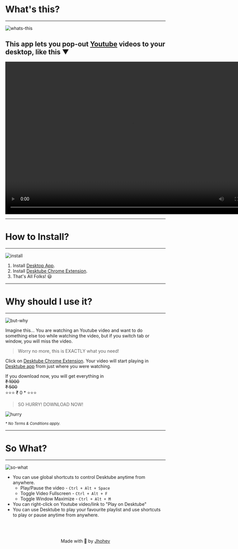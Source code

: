 [//]: #Desktube
# What's this?
---------------

![whats-this](https://media.giphy.com/media/kaq6GnxDlJaBq/giphy.gif)

## This app lets you pop-out [Youtube](https://www.youtube.com) videos to your desktop, like this ▼

<video width="800" height="480">
    <source src="assets/videos/scene-1.mp4" type="video/mp4"/>
    Your browser does not support the video tag.
</video>

-----------------
# How to Install?
-----------------

![install](https://media.giphy.com/media/JIX9t2j0ZTN9S/giphy.gif)

1. Install [Desktop App][app-download-link].
2. Install [Desktube Chrome Extension][ext-download-link].
3. That's All Folks! 😃

-----------------------
# Why should I use it?
-----------------------

![but-why](https://media.giphy.com/media/1M9fmo1WAFVK0/giphy.gif)

Imagine this...
You are watching an Youtube video and want to do something else too while watching the video, but if you switch tab or window, you will miss the video.

> Worry no more, this is EXACTLY what you need!

Click on [Desktube Chrome Extension][ext-download-link]. Your video will start playing in [Desktube app][app-download-link] from just where you were watching.

If you download now, you will get everything in<br>
~~₹ 1000~~<br>
~~₹ 500~~ <br>
⭐⭐⭐ ₹ 0 \* ⭐⭐⭐
>SO HURRY! DOWNLOAD NOW!


![hurry](https://media.giphy.com/media/3o6Zth7pE7aPKqAEEM/giphy.gif)

<small><em>* No Terms & Conditions apply.</em></small>

-----------
# So What?
-----------

![so-what](https://media.giphy.com/media/xT77Y36ijyuwn58bja/giphy.gif)

- You can use global shortcuts to control Desktube anytime from anywhere.
    - Play/Pause the video - `Ctrl + Alt + Space`
    - Toggle Video Fullscreen - `Ctrl + Alt + F`
    - Toggle Window Maximize - `Ctrl + Alt + M`
- You can right-click on Youtube video/link to "Play on Desktube"
- You can use Desktube to play your favourite playlist and use shortcuts to play or pause anytime from anywhere.
<br>
<br>
<br>
<center>Made with 🤘 by <a href="https://facebook.com/johev09">Jhohev</a></center>


[app-download-link]: https://github.com/johev09/desktube/releases/download/v1.0.0/desktube-setup-1.0.0.exe
[ext-download-link]: https://chrome.google.com/webstore/detail/desktube-chrome-extension/biejfabbjpibepifkhloolobibjjddia